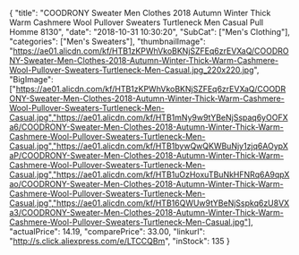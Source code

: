 {
	"title": "COODRONY Sweater Men Clothes 2018 Autumn Winter Thick Warm Cashmere Wool Pullover Sweaters Turtleneck Men Casual Pull Homme 8130",
	"date": "2018-10-31 10:30:20",
	"SubCat": ["Men's Clothing"],
	"categories": ["Men's Sweaters"],
	"thumbnailImage": "https://ae01.alicdn.com/kf/HTB1zKPWhVkoBKNjSZFEq6zrEVXaQ/COODRONY-Sweater-Men-Clothes-2018-Autumn-Winter-Thick-Warm-Cashmere-Wool-Pullover-Sweaters-Turtleneck-Men-Casual.jpg_220x220.jpg",
	"BigImage": ["https://ae01.alicdn.com/kf/HTB1zKPWhVkoBKNjSZFEq6zrEVXaQ/COODRONY-Sweater-Men-Clothes-2018-Autumn-Winter-Thick-Warm-Cashmere-Wool-Pullover-Sweaters-Turtleneck-Men-Casual.jpg","https://ae01.alicdn.com/kf/HTB1mNy9w9tYBeNjSspaq6yOOFXa6/COODRONY-Sweater-Men-Clothes-2018-Autumn-Winter-Thick-Warm-Cashmere-Wool-Pullover-Sweaters-Turtleneck-Men-Casual.jpg","https://ae01.alicdn.com/kf/HTB1bywQwQKWBuNjy1zjq6AOypXaP/COODRONY-Sweater-Men-Clothes-2018-Autumn-Winter-Thick-Warm-Cashmere-Wool-Pullover-Sweaters-Turtleneck-Men-Casual.jpg","https://ae01.alicdn.com/kf/HTB1uOzHoxuTBuNkHFNRq6A9qpXao/COODRONY-Sweater-Men-Clothes-2018-Autumn-Winter-Thick-Warm-Cashmere-Wool-Pullover-Sweaters-Turtleneck-Men-Casual.jpg","https://ae01.alicdn.com/kf/HTB16QWUw9tYBeNjSspkq6zU8VXa3/COODRONY-Sweater-Men-Clothes-2018-Autumn-Winter-Thick-Warm-Cashmere-Wool-Pullover-Sweaters-Turtleneck-Men-Casual.jpg"],
	"actualPrice": 14.19,
	"comparePrice": 33.00,
	"linkurl": "http://s.click.aliexpress.com/e/LTCCQBm",
	"inStock": 135
}
